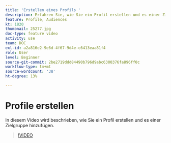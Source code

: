 ```yaml
---
title: 'Erstellen eines Profils '
description: Erfahren Sie, wie Sie ein Profil erstellen und es einer Zielgruppe hinzufügen.
feature: Profile, Audiences
kt: 1820
thumbnail: 25277.jpg
doc-type: feature video
activity: use
team: DOC
exl-id: a2a816e2-9e6d-4f67-9d4e-c6413eaa81f4
role: User
level: Beginner
source-git-commit: 2be2719ddd84490b796d9abc6300376fa896ff0c
workflow-type: tm+mt
source-wordcount: '38'
ht-degree: 13%

---
```


# Profile erstellen

In diesem Video wird beschrieben, wie Sie ein Profil erstellen und es einer Zielgruppe hinzufügen.

>[!VIDEO](https://video.tv.adobe.com/v/25277/?quality=12)
